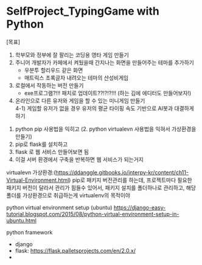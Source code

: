 # SelfProject_TypingGame with Python

[목표]
1) 학부모와 정부에 잘 팔리는 코딩용 영타 게임 만들기
2) 주니어 개발자가 카페에서 켜뒀을때 간지나는 화면을 만들어주는 테마를 추가하기
    - 우분투 할리우드 같은 화면
    - 매트릭스 초록글자 내려오는 테마의 산성비게임
3) 로컬에서 작동하는 버전 만들기
    - exe프로그램?!!! 패치로 업데이트??!?!?!!! (하는 김에 에디터도 만들어보자!)
4) 온라인으로 다른 유저와 게임을 할 수 있는 미니게임 만들기 <br>
4-1) 게임할 유저가 없을 경우 유저의 평균 타이핑 속도 기반으로 AI봇과 대결하게 하기



1. python pip 사용법을 익히고 
(2. python virtualevn 사용법을 익혀서 가상환경을 만들기)
3. pip로 flask를 설치하고 
4. flask 로 웹 서비스 만들어보면 됨 
5. 이걸 서버 환경에서 구축을 반복하면 웹 서비스가 되는거지 

virtualevn 가상환경:(https://ddanggle.gitbooks.io/interpy-kr/content/ch11-Virtual-Environment.html)
pip로 패키지 버전관리를 하는데, 
프로젝트마다 필요한 패키지 버전이 달라서 관리가 힘들수 있어서, 
패키지 설치를 폴더하나로 관리하고, 해당 폴더를 가상환경으로 취급하는게 
virtualenv의 목적이야

python virtual environment setup (ubuntu)
https://django-easy-tutorial.blogspot.com/2015/08/python-virtual-environment-setup-in-ubuntu.html

python framework
- django
- flask: https://flask.palletsprojects.com/en/2.0.x/
- 
